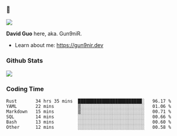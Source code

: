### 👋

![](https://komarev.com/ghpvc/?username=Gun9niR&label=Total+Views)

**David Guo** here, aka. Gun9niR.

- Learn about me: https://gun9nir.dev

### Github Stats

<img src="https://github-readme-stats.vercel.app/api?username=Gun9niR&count_private=true&show_icons=true&theme=vue-dark&hide_title=true">

### Coding Time

<!--START_SECTION:waka-->

```text
Rust       34 hrs 35 mins  ████████████████████████░   96.17 %
YAML       22 mins         ▒░░░░░░░░░░░░░░░░░░░░░░░░   01.06 %
Markdown   15 mins         ▒░░░░░░░░░░░░░░░░░░░░░░░░   00.71 %
SQL        14 mins         ░░░░░░░░░░░░░░░░░░░░░░░░░   00.66 %
Bash       13 mins         ░░░░░░░░░░░░░░░░░░░░░░░░░   00.60 %
Other      12 mins         ░░░░░░░░░░░░░░░░░░░░░░░░░   00.58 %
```

<!--END_SECTION:waka-->
